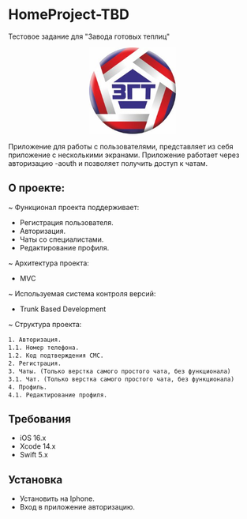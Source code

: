 # HomeProject-TBD

Тестовое задание для "Завода готовых теплиц"

<p align="center">
<img src="HomeProject-TBD/Image/3690476.jpeg" width="35%" alt="Logo" />
<br />

Приложение для работы c пользователями, представляет из себя приложение с несколькими экранами. Приложение работает через авторизацию -aouth и позволяет получить доступ к чатам.

## О проекте:

 ~ Функционал проекта поддерживает:

 * Регистрация пользователя.
 * Авторизация.
 * Чаты со специалистами.
 * Редактирование профиля.

 ~ Архитектура проекта: 

 * MVC 
 
 ~ Используемая система контроля версий: 

 * Trunk Based Development

 ~ Структура проекта:

    1. Авторизация.
    1.1. Номер телефона.
    1.2. Код подтверждения СМС.
    2. Регистрация.
    3. Чаты. (Только верстка самого простого чата, без функционала) 
    3.1. Чат. (Только верстка самого простого чата, без функционала)
    4. Профиль.
    4.1. Редактирование профиля.

              
## Требования

* iOS 16.x
* Xcode 14.x
* Swift 5.x
              
## Установка

* Установить на Iphone.
* Вход в приложение авторизацию.
